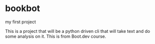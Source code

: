 # bookbot

my first project

This is a project that will be a python driven cli that will take text and do some analysis on it. This is from Boot.dev course.